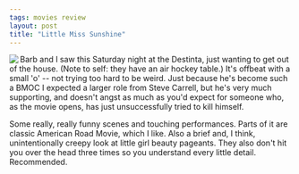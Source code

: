 ```yaml
---
tags: movies review
layout: post
title: "Little Miss Sunshine"
---
```




<p><a href="http://imdb.com/title/tt0449059/"><img src="http://www.cwinters.com/images/blog/little_miss_sunshine.jpg" border="0" align="left" /></a></p>

<p>Barb and I saw this Saturday night at the Destinta, just wanting to
get out of the house. (Note to self: they have an air hockey table.)
It's offbeat with a small 'o' -- not trying too hard to be weird. Just
because he's become such a BMOC I expected a larger role from Steve
Carrell, but he's very much supporting, and doesn't angst as much as
you'd expect for someone who, as the movie opens, has just
unsuccessfully tried to kill himself.</p>

<p>Some really, really funny scenes and touching performances. Parts
of it are classic American Road Movie, which I like. Also a brief and,
I think, unintentionally creepy look at little girl beauty
pageants. They also don't hit you over the head three times so you
understand every little detail. Recommended.</p>



